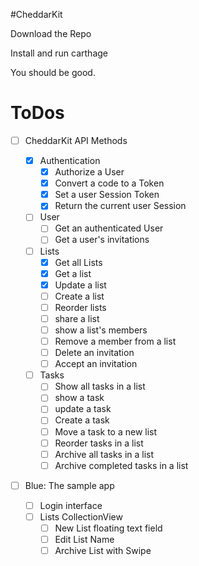 #CheddarKit

Download the Repo

Install and run carthage

You should be good.

# ToDos

* [ ] CheddarKit API Methods

  * [x] Authentication
    * [x] Authorize a User
    * [x] Convert a code to a Token
    * [x] Set a user Session Token
    * [x] Return the current user Session
  * [ ] User
    * [ ] Get an authenticated User
    * [ ] Get a user's invitations
  * [ ] Lists
    * [x] Get all Lists
    * [x] Get a list
    * [x] Update a list
    * [ ] Create a list
    * [ ] Reorder lists
    * [ ] share a list
    * [ ] show a list's members
    * [ ] Remove a member from a list
    * [ ] Delete an invitation
    * [ ] Accept an invitation
  * [ ] Tasks
    * [ ] Show all tasks in a list
    * [ ] show a task
    * [ ] update a task
    * [ ] Create a task
    * [ ] Move a task to a new list
    * [ ] Reorder tasks in a list
    * [ ] Archive all tasks in a list
    * [ ] Archive completed tasks in a list

* [ ] Blue: The sample app
  * [ ] Login interface
  * [ ] Lists CollectionView
    * [ ] New List floating text field
    * [ ] Edit List Name
    * [ ] Archive List with Swipe
